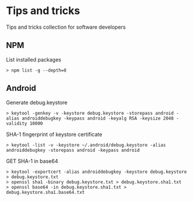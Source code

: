 # Tips and tricks
Tips and tricks collection for software developers


## NPM
List installed packages
```
> npm list -g --depth=0
```

## Android
Generate debug.keystore
```
> keytool -genkey -v -keystore debug.keystore -storepass android -alias androiddebugkey -keypass android -keyalg RSA -keysize 2048 -validity 10000
```

SHA-1 fingerprint of keystore certificate
```
> keytool -list -v -keystore ~/.android/debug.keystore -alias androiddebugkey -storepass android -keypass android 
```

GET SHA-1 in base64
```
> keytool -exportcert -alias androiddebugkey -keystore debug.keystore > debug.keystore.txt
> openssl sha1 -binary debug.keystore.txt > debug.keystore.sha1.txt
> openssl base64 -in debug.keystore.sha1.txt > debug.keystore.sha1.base64.txt
```
